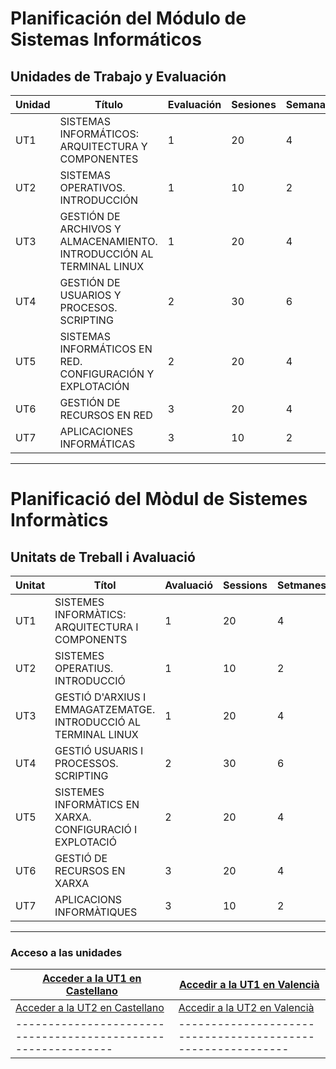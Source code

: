 # Planificación del Módulo de Sistemas Informáticos

## Unidades de Trabajo y Evaluación

| Unidad | Título                                                                       | Evaluación | Sesiones | Semanas |
|--------|------------------------------------------------------------------------------|------------|----------|---------|
| UT1    | SISTEMAS INFORMÁTICOS: ARQUITECTURA Y COMPONENTES                             | 1          | 20       | 4       |
| UT2    | SISTEMAS OPERATIVOS. INTRODUCCIÓN                                             | 1          | 10       | 2       |
| UT3    | GESTIÓN DE ARCHIVOS Y ALMACENAMIENTO. INTRODUCCIÓN AL TERMINAL LINUX          | 1          | 20       | 4       |
| UT4    | GESTIÓN DE USUARIOS Y PROCESOS. SCRIPTING                                     | 2          | 30       | 6       |
| UT5    | SISTEMAS INFORMÁTICOS EN RED. CONFIGURACIÓN Y EXPLOTACIÓN                     | 2          | 20       | 4       |
| UT6    | GESTIÓN DE RECURSOS EN RED                                                    | 3          | 20       | 4       |
| UT7    | APLICACIONES INFORMÁTICAS                                                     | 3          | 10       | 2       |

---

# Planificació del Mòdul de Sistemes Informàtics

## Unitats de Treball i Avaluació

| Unitat | Títol                                                                         | Avaluació   | Sessions | Setmanes |
|--------|-------------------------------------------------------------------------------|-------------|----------|----------|
| UT1    | SISTEMES INFORMÀTICS: ARQUITECTURA I COMPONENTS                                | 1           | 20       | 4        |
| UT2    | SISTEMES OPERATIUS. INTRODUCCIÓ                                                | 1           | 10       | 2        |
| UT3    | GESTIÓ D'ARXIUS I EMMAGATZEMATGE. INTRODUCCIÓ AL TERMINAL LINUX                 | 1           | 20       | 4        |
| UT4    | GESTIÓ USUARIS I PROCESSOS. SCRIPTING                                          | 2           | 30       | 6        |
| UT5    | SISTEMES INFORMÀTICS EN XARXA. CONFIGURACIÓ I EXPLOTACIÓ                        | 2           | 20       | 4        |
| UT6    | GESTIÓ DE RECURSOS EN XARXA                                                    | 3           | 20       | 4        |
| UT7    | APLICACIONS INFORMÀTIQUES                                                      | 3           | 10       | 2        |

---

### Acceso a las unidades

| [Acceder a la UT1 en Castellano](https://docs-class.github.io/si/es/ut1/ut11/) | [Accedir a la UT1 en Valencià](https://docs-class.github.io/si/va/ut1/ut11/) |
|-------------------------------------------------------------|-----------------------------------------------------------|
| [Acceder a la UT2 en Castellano](https://docs-class.github.io/si/es/ut2/ut21/) | [Accedir a la UT2 en Valencià](https://docs-class.github.io/si/va/ut2/ut21/) |
|-------------------------------------------------------------|-----------------------------------------------------------|
